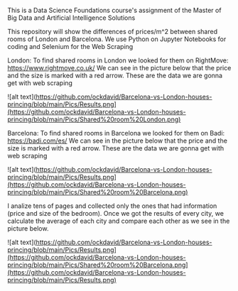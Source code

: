 This is a Data Science Foundations course's assignment of the Master of Big Data and Artificial Intelligence Solutions

This repository will show the differences of prices/m^2 between shared rooms of London and Barcelona.
We use Python on Jupyter Notebooks for coding and Selenium for the Web Scraping

London:
To find shared rooms in London we looked for them on RightMove: https://www.rightmove.co.uk/
We can see in the picture below that the price and the size is marked with a red arrow. These are the data we are gonna get with web scraping

![alt text](https://github.com/ockdavid/Barcelona-vs-London-houses-princing/blob/main/Pics/Results.png](https://github.com/ockdavid/Barcelona-vs-London-houses-princing/blob/main/Pics/Shared%20room%20London.png)

Barcelona: 
To find shared rooms in Barcelona we looked for them on Badi: https://badi.com/es/
We can see in the picture below that the price and the size is marked with a red arrow. These are the data we are gonna get with web scraping

![alt text](https://github.com/ockdavid/Barcelona-vs-London-houses-princing/blob/main/Pics/Results.png](https://github.com/ockdavid/Barcelona-vs-London-houses-princing/blob/main/Pics/Shared%20room%20Barcelona.png)

I analize tens of pages and collected only the ones that had information (price and size of the bedroom).
Once we got the results of every city, we calculate the average of each city and compare each other as we see in the picture below.

![alt text](https://github.com/ockdavid/Barcelona-vs-London-houses-princing/blob/main/Pics/Results.png](https://github.com/ockdavid/Barcelona-vs-London-houses-princing/blob/main/Pics/Shared%20room%20Barcelona.png](https://github.com/ockdavid/Barcelona-vs-London-houses-princing/blob/main/Pics/Results.png)
